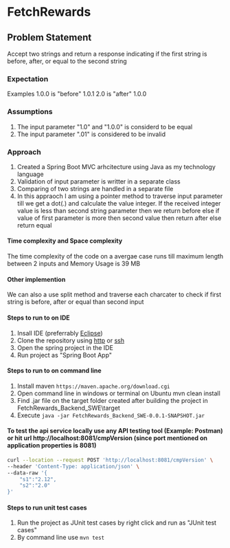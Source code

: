# FetchRewards
## Problem Statement
Accept two strings and return a response indicating if the first string is before, after, or equal to the second string

### Expectation
Examples
1.0.0 is "before" 1.0.1
2.0 is "after" 1.0.0

### Assumptions
1) The input parameter "1.0" and "1.0.0" is considerd to be equal
2) The input parameter ".01" is considered to be invalid

### Approach
1) Created a Spring Boot MVC arhcitecture using Java as my technology language
2) Validation of input parameter is writter in a separate class
3) Comparing of two strings are handled in a separate file
4) In this appraoch I am using a pointer method to traverse input parameter till we get a dot(.) and calculate the value integer. If the received integer value is less than second string parameter then we return before else if value of first parameter is more then second value then return after else return equal

#### Time complexity and Space complexity
The time complexity of the code on a avergae case runs till maximum length between 2 inputs and Memory Usage is 39 MB

#### Other implemention
We can also a use split method and traverse each charcater to check if first string is before, after or equal than second input

#### Steps to run to on IDE
1) Insall IDE (preferrably [Eclipse](https://www.eclipse.org/downloads/packages/release/helios/sr1/eclipse-ide-java-developers))
2) Clone the repository using [http](https://github.com/ajaymohandas89/FetchRewards.git) or [ssh](git@github.com:ajaymohandas89/FetchRewards.git)
3) Open the spring project in the IDE
5) Run project as "Spring Boot App"

#### Steps to run to on command line
1) Install maven ```https://maven.apache.org/download.cgi```
2) Open command line in windows or terminal on Ubuntu mvn clean install
3) Find .jar file on the target folder created after building the project in FetchRewards_Backend_SWE\target
4) Execute ```java -jar FetchRewards_Backend_SWE-0.0.1-SNAPSHOT.jar```

#### To test the api service locally use any API testing tool (Example: Postman) or hit url http://localhost:8081/cmpVersion (since port mentioned on application properties is 8081)
``` bash
curl --location --request POST 'http://localhost:8081/cmpVersion' \
--header 'Content-Type: application/json' \
--data-raw '{
    "s1":"2.12",
    "s2":"2.0"
}'
```

#### Steps to run unit test cases
1) Run the project as JUnit test cases by right click and run as "JUnit test cases"
2) By command line use  ```mvn test```

